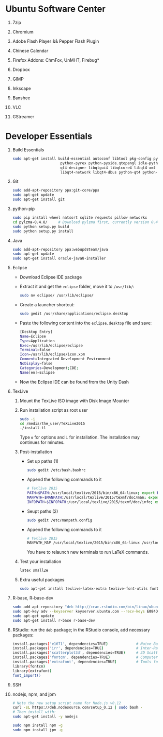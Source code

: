 Ubuntu Software Center
======================

1. 7zip

2. Chromium

3. Adobe Flash Player && Pepper Flash Plugin

4. Chinese Calendar

5. Firefox Addons: ChmFox, UnMHT, Firebug*

6. Dropbox

7. GIMP

8. Inkscape

9. Banshee

10. VLC

11. GStreamer


Developer Essentials
====================

1. Build Essentials
   ```sh
   sudo apt-get install build-essential autoconf libtool pkg-config python-opengl python-imaging \
                         python-pyrex python-pyside.qtopengl idle-python2.7 qt4-dev-tools \
                         qt4-designer libqtgui4 libqtcore4 libqt4-xml libqt4-test libqt4-script \
                         libqt4-network libqt4-dbus python-qt4 python-qt4-gl libgle3 python-dev
   ```

2. Git
   ```sh
   sudo add-apt-repository ppa:git-core/ppa
   sudo apt-get update
   sudo apt-get install git
   ```

3. python-pip
   ```sh
   sudo pip install wheel natsort sqlite requests pillow networkx
   cd pylzma-0.4.8/     # Download pylzma first, currently version 0.4.8
   sudo python setup.py build
   sudo python setup.py install
   ```

4. Java
   ```sh
   sudo add-apt-repository ppa:webupd8team/java
   sudo apt-get update
   sudo apt-get install oracle-java8-installer
   ```

5. Eclipse

   + Download Eclipse IDE package

   + Extract it and get the ```eclipse``` folder, move it to ```/usr/lib/```:
     ```sh
     sudo mv eclipse/ /usr/lib/eclipse/
     ```

   + Create a launcher shortcut:
     ```sh
     sudo gedit /usr/share/applications/eclipse.desktop
     ```

   + Paste the following content into the ```eclipse.desktop``` file and save:
     ```sh
     [Desktop Entry]
     Name=Eclipse
     Type=Application
     Exec=/usr/lib/eclipse/eclipse
     Terminal=false
     Icon=/usr/lib/eclipse/icon.xpm
     Comment=Integrated Development Environment
     NoDisplay=false
     Categories=Development;IDE;
     Name[en]=Eclipse
     ```

   + Now the Eclipse IDE can be found from the Unity Dash

6. TexLive

   1. Mount the TexLive ISO image with Disk Image Mounter

   2. Run installation script as root user

      ```sh
      sudo -i
      cd /media/the_user/TeXLive2015
      ./install-tl
      ```

      Type ```o``` for options and ```i``` for installation. The installation may continues for minutes.

   3. Post-installation

      - Set up paths (1)

        ```sh
        sudo gedit /etc/bash.bashrc
        ```

      - Append the following commands to it

        ```sh
        # Texlive 2015
        PATH=$PATH:/usr/local/texlive/2015/bin/x86_64-linux; export PATH
        MANPATH=$MANPATH:/usr/local/texlive/2015/texmf/doc/man; export MANPATH
        INFOPATH=$INFOPATH:/usr/local/texlive/2015/texmf/doc/info; export INFOPATH
        ```

      - Seupt paths (2)

        ```sh
        sudo gedit /etc/manpath.config
        ```

      - Append the following commands to it

        ```sh
        # Texlive 2015
        MANPATH_MAP /usr/local/texlive/2015/bin/x86_64-linux /usr/local/texlive/2015/texmf/doc/man
        ```

        You have to relaunch new terminals to run LaTeX commands.

   4. Test your installation

      ```sh
      latex small2e
      ```

   6. Extra useful packages

      ```sh
      sudo apt-get install texlive-latex-extra texlive-font-utils fonts-cmu
      ```

7. R-base, R-base-dev
   ```sh
   sudo add-apt-repository "deb http://cran.rstudio.com/bin/linux/ubuntu $(lsb_release -cs)/"
   sudo apt-key adv --keyserver keyserver.ubuntu.com --recv-keys E084DAB9
   sudo apt-get update
   sudo apt-get install r-base r-base-dev
   ```

8. RStudio: run the ```deb``` package; in the RStudio console, add necessary packages:
   ```sh
   install.packages('e1071', dependencies=TRUE)             # Naive Bayes Classifier
   install.packages('irr', dependencies=TRUE)               # Inter-Rater Reliability
   install.packages('scatterplot3d', dependencies=TRUE)     # 3D Scatter Plot
   install.packages('fontcm', dependencies=TRUE)            # Computer Modern font
   install.packages('extrafont', dependencies=TRUE)         # Tools for using fonts
   library(fontcm)
   library(extrafont)
   font_import()
   ```

9. SSH

10. nodejs, npm, and jpm
    ```sh
    # Note the new setup script name for Node.js v0.12
    curl -sL https://deb.nodesource.com/setup_0.12 | sudo bash -
    # Then install with:
    sudo apt-get install -y nodejs

    sudo npm install npm -g
    sudo npm install jpm -g
    ```

